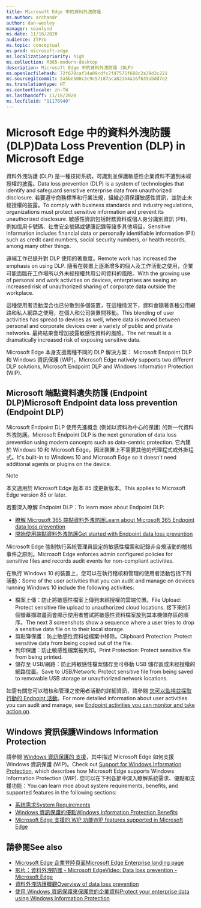 ```yaml
---
title: Microsoft Edge 中的資料外洩防護
ms.author: archandr
author: dan-wesley
manager: seanlynd
ms.date: 11/18/2020
audience: ITPro
ms.topic: conceptual
ms.prod: microsoft-edge
ms.localizationpriority: high
ms.collection: M365-modern-desktop
description: Microsoft Edge 中的資料外洩防護 (DLP)
ms.openlocfilehash: 72f670caf34a09cdfc7f47575f688c2a39d3c221
ms.sourcegitcommit: 5a5be508c3c9c57187aca821b4a16f639abdd7e2
ms.translationtype: HT
ms.contentlocale: zh-TW
ms.lasthandoff: 11/18/2020
ms.locfileid: "11176940"
---
```

# <span data-ttu-id="c571d-103">Microsoft Edge 中的資料外洩防護 (DLP)</span><span class="sxs-lookup"><span data-stu-id="c571d-103">Data Loss Prevention (DLP) in Microsoft Edge</span></span>

<span data-ttu-id="c571d-104">資料外洩防護 (DLP) 是一種技術系統，可識別並保護敏感性企業資料不遭到未經授權的披露。</span><span class="sxs-lookup"><span data-stu-id="c571d-104">Data loss prevention (DLP) is a system of technologies that identify and safeguard sensitive enterprise data from unauthorized disclosure.</span></span> <span data-ttu-id="c571d-105">若要遵守商務標準和行業法規，組織必須保護敏感性資訊，並防止未經授權的披露。</span><span class="sxs-lookup"><span data-stu-id="c571d-105">To comply with business standards and industry regulations, organizations must protect sensitive information and prevent its unauthorized disclosure.</span></span> <span data-ttu-id="c571d-106">敏感性資訊包括財務資料或個人身分識別資訊 (PII)，例如信用卡號碼、社會安全號碼或健康記錄等諸多其他項目。</span><span class="sxs-lookup"><span data-stu-id="c571d-106">Sensitive information includes financial data or personally identifiable information (PII) such as credit card numbers, social security numbers, or health records, among many other things.</span></span>

<span data-ttu-id="c571d-107">遠端工作已提升對 DLP 使用的著重度。</span><span class="sxs-lookup"><span data-stu-id="c571d-107">Remote work has increased the emphasis on using DLP.</span></span> <span data-ttu-id="c571d-108">隨著在裝置上逐漸增多的個人及工作活動之使用，企業可能面臨在工作場所以外未經授權共用公司資料的風險。</span><span class="sxs-lookup"><span data-stu-id="c571d-108">With the growing use of personal and work activities on devices, enterprises are seeing an increased risk of unauthorized sharing of corporate data outside the workplace.</span></span>

<span data-ttu-id="c571d-109">這種使用者活動混合也已分散到多個裝置，在這種情況下，資料會隨著各種公用網路和私人網路之使用，在個人和公司裝置間移動。</span><span class="sxs-lookup"><span data-stu-id="c571d-109">This blending of user activities has spread to devices as well, where data is moved between personal and corporate devices over a variety of public and private networks.</span></span> <span data-ttu-id="c571d-110">最終結果會增加披露敏感性資料的風險。</span><span class="sxs-lookup"><span data-stu-id="c571d-110">The net result is a dramatically increased risk of exposing sensitive data.</span></span>

<span data-ttu-id="c571d-111">Microsoft Edge 本身支援兩種不同的 DLP 解決方案： Microsoft Endpoint DLP 和 Windows 資訊保護 (WIP)。</span><span class="sxs-lookup"><span data-stu-id="c571d-111">Microsoft Edge natively supports two different DLP solutions, Microsoft Endpoint DLP and Windows Information Protection (WIP).</span></span>

## <span data-ttu-id="c571d-112">Microsoft 端點資料遺失防護 (Endpoint DLP)</span><span class="sxs-lookup"><span data-stu-id="c571d-112">Microsoft Endpoint data loss prevention (Endpoint DLP)</span></span>

<span data-ttu-id="c571d-113">Microsoft Endpoint DLP 使用先進概念 (例如以資料為中心的保護) 的新一代資料外洩防護。</span><span class="sxs-lookup"><span data-stu-id="c571d-113">Microsoft Endpoint DLP is the next generation of data loss prevention using modern concepts such as data-centric protection.</span></span> <span data-ttu-id="c571d-114">它內建於 Windows 10 和 Microsoft Edge，因此裝置上不需要其他的代理程式或外掛程式。</span><span class="sxs-lookup"><span data-stu-id="c571d-114">It's built-in to Windows 10 and Microsoft Edge so it doesn't need additional agents or plugins on the device.</span></span>

> [!NOTE]
> <span data-ttu-id="c571d-115">本文適用於 Microsoft Edge 版本 85 或更新版本。</span><span class="sxs-lookup"><span data-stu-id="c571d-115">This applies to Microsoft Edge version 85 or later.</span></span>

<span data-ttu-id="c571d-116">若要深入瞭解 Endpoint DLP：</span><span class="sxs-lookup"><span data-stu-id="c571d-116">To learn more about Endpoint DLP:</span></span>

- [<span data-ttu-id="c571d-117">瞭解 Microsoft 365 端點資料外洩防護</span><span class="sxs-lookup"><span data-stu-id="c571d-117">Learn about Microsoft 365 Endpoint data loss prevention</span></span>](https://docs.microsoft.com/microsoft-365/compliance/endpoint-dlp-learn-about?view=o365-worldwide)
- [<span data-ttu-id="c571d-118">開始使用端點資料外洩防護</span><span class="sxs-lookup"><span data-stu-id="c571d-118">Get started with Endpoint data loss prevention</span></span>](https://docs.microsoft.com/microsoft-365/compliance/endpoint-dlp-getting-started?view=o365-worldwide)

<span data-ttu-id="c571d-119">Microsoft Edge 強制執行系統管理員設定的敏感性檔案和記錄非合規活動的稽核事件之原則。</span><span class="sxs-lookup"><span data-stu-id="c571d-119">Microsoft Edge enforces admin configured policies for sensitive files and records audit events for non-compliant activities.</span></span>

<span data-ttu-id="c571d-120">在執行 Windows 10 的裝置上，您可以在執行稽核和管理的使用者活動包括下列活動：</span><span class="sxs-lookup"><span data-stu-id="c571d-120">Some of the user activities that you can audit and manage on devices running Windows 10 include the following activities:</span></span>

- <span data-ttu-id="c571d-121">檔案上傳：防止將敏感性檔案上傳到未經授權的雲端位置。</span><span class="sxs-lookup"><span data-stu-id="c571d-121">File Upload: Protect sensitive file upload to unauthorized cloud locations.</span></span> <span data-ttu-id="c571d-122">接下來的3個螢幕擷取畫面會顯示使用者嘗試將敏感性資料檔案放到其本機儲存區的順序。</span><span class="sxs-lookup"><span data-stu-id="c571d-122">The next 3 screenshots show a sequence where a user tries to drop a sensitive data file on to their local storage.</span></span>
- <span data-ttu-id="c571d-123">剪貼簿保護：防止敏感性資料從檔案中移除。</span><span class="sxs-lookup"><span data-stu-id="c571d-123">Clipboard Protection: Protect sensitive data from being copied out of the file.</span></span>
- <span data-ttu-id="c571d-124">列印保護：防止敏感性檔案被列印。</span><span class="sxs-lookup"><span data-stu-id="c571d-124">Print Protection: Protect sensitive file from being printed.</span></span>
- <span data-ttu-id="c571d-125">儲存至 USB/網路：防止將敏感性檔案儲存至可移動 USB 儲存區或未經授權的網路位置。</span><span class="sxs-lookup"><span data-stu-id="c571d-125">Save to USB/Network: Protect sensitive file from being saved to removable USB storage or unauthorized network locations.</span></span>

<span data-ttu-id="c571d-126">如需有關您可以稽核和管理之使用者活動的詳細資訊，請參閱 [您可以監視並採取行動的 Endpoint 活動](https://docs.microsoft.com/microsoft-365/compliance/endpoint-dlp-learn-about?view=o365-worldwide#endpoint-activities-you-can-monitor-and-take-action-on)。</span><span class="sxs-lookup"><span data-stu-id="c571d-126">For more detailed information about user activities you can audit and manage, see [Endpoint activities you can monitor and take action on](https://docs.microsoft.com/microsoft-365/compliance/endpoint-dlp-learn-about?view=o365-worldwide#endpoint-activities-you-can-monitor-and-take-action-on).</span></span>

## <span data-ttu-id="c571d-127">Windows 資訊保護</span><span class="sxs-lookup"><span data-stu-id="c571d-127">Windows Information Protection</span></span>

<span data-ttu-id="c571d-128">請參閱 [Windows 資訊保護的 支援](https://docs.microsoft.com/deployedge/microsoft-edge-security-windows-information-protection)，其中描述 Microsoft Edge 如何支援 Windows 資訊保護 (WIP)。</span><span class="sxs-lookup"><span data-stu-id="c571d-128">Check out [Support for Windows Information Protection](https://docs.microsoft.com/deployedge/microsoft-edge-security-windows-information-protection), which describes how Microsoft Edge supports Windows Information Protection (WIP).</span></span> <span data-ttu-id="c571d-129">您可以在下列各節中深入瞭解系統需求、優點和支援功能：</span><span class="sxs-lookup"><span data-stu-id="c571d-129">You can learn moe about system requirements, benefits, and supported features in the following sections:</span></span>

- [<span data-ttu-id="c571d-130">系統需求</span><span class="sxs-lookup"><span data-stu-id="c571d-130">System Requirements</span></span>](https://docs.microsoft.com/deployedge/:microsoft-edge-security-windows-information-protection#system-requirements)
- [<span data-ttu-id="c571d-131">Windows 資訊保護的優點</span><span class="sxs-lookup"><span data-stu-id="c571d-131">Windows Information Protection Benefits</span></span>](https://docs.microsoft.com/deployedge/microsoft-edge-security-windows-information-protection#windows-information-protection-benefits)
- [<span data-ttu-id="c571d-132">Microsoft Edge 支援的 WIP 功能</span><span class="sxs-lookup"><span data-stu-id="c571d-132">WIP features supported in Microsoft Edge</span></span>](https://docs.microsoft.com/DeployEdge/microsoft-edge-security-windows-information-protection#wip-features-supported-in-microsoft-edge)

## <span data-ttu-id="c571d-133">請參閱</span><span class="sxs-lookup"><span data-stu-id="c571d-133">See also</span></span>

- [<span data-ttu-id="c571d-134">Microsoft Edge 企業登陸頁面</span><span class="sxs-lookup"><span data-stu-id="c571d-134">Microsoft Edge Enterprise landing page</span></span>](https://aka.ms/EdgeEnterprise)
- [<span data-ttu-id="c571d-135">影片：資料外洩防護 - Microsoft Edge</span><span class="sxs-lookup"><span data-stu-id="c571d-135">Video: Data loss prevention - Microsoft Edge</span></span>](https://www.youtube.com/watch?v=dLD04U9eTqg)
- [<span data-ttu-id="c571d-136">資料外洩防護概觀</span><span class="sxs-lookup"><span data-stu-id="c571d-136">Overview of data loss prevention</span></span>](https://docs.microsoft.com/microsoft-365/compliance/data-loss-prevention-policies?view=o365-worldwide)
- [<span data-ttu-id="c571d-137">使用 Windows 資訊保護來保護您的企業資料</span><span class="sxs-lookup"><span data-stu-id="c571d-137">Protect your enterprise data using Windows Information Protection</span></span>](https://docs.microsoft.com/windows/security/information-protection/windows-information-protection/protect-enterprise-data-using-wip)
